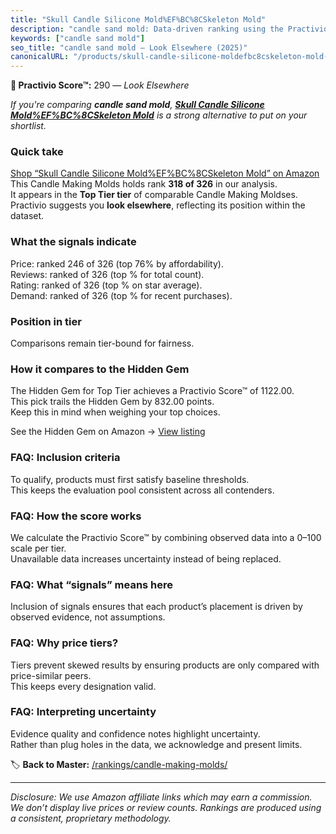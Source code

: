 ```yaml
---
title: "Skull Candle Silicone Mold%EF%BC%8CSkeleton Mold"
description: "candle sand mold: Data-driven ranking using the Practivio Score™. Positioned by quality, value, demand, findability, momentum."
keywords: ["candle sand mold"]
seo_title: "candle sand mold — Look Elsewhere (2025)"
canonicalURL: "/products/skull-candle-silicone-moldefbc8cskeleton-mold-B0FGTZJZ6K/"
---
```


**🚫 Practivio Score™:** 290 — _Look Elsewhere_


*If you're comparing **candle sand mold**, **[Skull Candle Silicone Mold%EF%BC%8CSkeleton Mold](https://www.amazon.com/dp/B0FGTZJZ6K?tag=practivio-20)** is a strong alternative to put on your shortlist.*
### Quick take
[Shop “Skull Candle Silicone Mold%EF%BC%8CSkeleton Mold” on Amazon](https://www.amazon.com/dp/B0FGTZJZ6K?tag=practivio-20)
This Candle Making Molds holds rank **318 of 326** in our analysis.  
It appears in the **Top Tier tier** of comparable Candle Making Moldses.  
Practivio suggests you **look elsewhere**, reflecting its position within the dataset.

### What the signals indicate
Price: ranked 246 of 326 (top 76% by affordability).  
Reviews: ranked  of 326 (top % for total count).  
Rating: ranked  of 326 (top % on star average).  
Demand: ranked  of 326 (top % for recent purchases).

### Position in tier
Comparisons remain tier-bound for fairness.

### How it compares to the Hidden Gem
The Hidden Gem for Top Tier achieves a Practivio Score™ of 1122.00.  
This pick trails the Hidden Gem by 832.00 points.  
Keep this in mind when weighing your top choices.  

See the Hidden Gem on Amazon → [View listing](https://www.amazon.com/dp/B07WRDQ373?tag=practivio-20)

### FAQ: Inclusion criteria
To qualify, products must first satisfy baseline thresholds.  
This keeps the evaluation pool consistent across all contenders.

### FAQ: How the score works
We calculate the Practivio Score™ by combining observed data into a 0–100 scale per tier.  
Unavailable data increases uncertainty instead of being replaced.

### FAQ: What “signals” means here
Inclusion of signals ensures that each product’s placement is driven by observed evidence, not assumptions.

### FAQ: Why price tiers?
Tiers prevent skewed results by ensuring products are only compared with price-similar peers.  
This keeps every designation valid.

### FAQ: Interpreting uncertainty
Evidence quality and confidence notes highlight uncertainty.  
Rather than plug holes in the data, we acknowledge and present limits.


🏷️ **Back to Master:** [/rankings/candle-making-molds/](/rankings/candle-making-molds/)

---
_Disclosure: We use Amazon affiliate links which may earn a commission. We don’t display live prices or review counts. Rankings are produced using a consistent, proprietary methodology._
